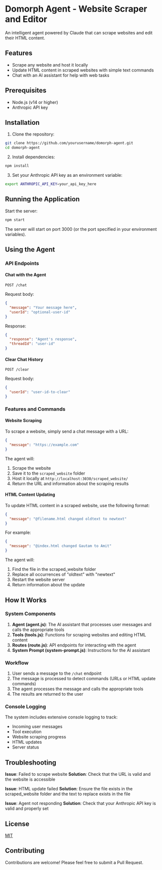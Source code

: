 # Domorph Agent - Website Scraper and Editor

An intelligent agent powered by Claude that can scrape websites and edit their HTML content.

## Features

- Scrape any website and host it locally
- Update HTML content in scraped websites with simple text commands
- Chat with an AI assistant for help with web tasks

## Prerequisites

- Node.js (v14 or higher)
- Anthropic API key

## Installation

1. Clone the repository:
```bash
git clone https://github.com/yourusername/domorph-agent.git
cd domorph-agent
```

2. Install dependencies:
```bash
npm install
```

3. Set your Anthropic API key as an environment variable:
```bash
export ANTHROPIC_API_KEY=your_api_key_here
```

## Running the Application

Start the server:
```bash
npm start
```

The server will start on port 3000 (or the port specified in your environment variables).

## Using the Agent

### API Endpoints

#### Chat with the Agent

```
POST /chat
```

Request body:
```json
{
  "message": "Your message here",
  "userId": "optional-user-id"
}
```

Response:
```json
{
  "response": "Agent's response",
  "threadId": "user-id"
}
```

#### Clear Chat History

```
POST /clear
```

Request body:
```json
{
  "userId": "user-id-to-clear"
}
```

### Features and Commands

#### Website Scraping

To scrape a website, simply send a chat message with a URL:

```json
{
  "message": "https://example.com"
}
```

The agent will:
1. Scrape the website
2. Save it to the `scraped_website` folder
3. Host it locally at `http://localhost:3030/scraped_website/`
4. Return the URL and information about the scraping results

#### HTML Content Updating

To update HTML content in a scraped website, use the following format:

```json
{
  "message": "@filename.html changed oldtext to newtext"
}
```

For example:
```json
{
  "message": "@index.html changed Gautam to Amit"
}
```

The agent will:
1. Find the file in the scraped_website folder
2. Replace all occurrences of "oldtext" with "newtext"
3. Restart the website server
4. Return information about the update

## How It Works

### System Components

1. **Agent (agent.js)**: The AI assistant that processes user messages and calls the appropriate tools
2. **Tools (tools.js)**: Functions for scraping websites and editing HTML content
3. **Routes (route.js)**: API endpoints for interacting with the agent
4. **System Prompt (system-prompt.js)**: Instructions for the AI assistant

### Workflow

1. User sends a message to the `/chat` endpoint
2. The message is processed to detect commands (URLs or HTML update commands)
3. The agent processes the message and calls the appropriate tools
4. The results are returned to the user

### Console Logging

The system includes extensive console logging to track:
- Incoming user messages
- Tool execution
- Website scraping progress
- HTML updates
- Server status

## Troubleshooting

**Issue**: Failed to scrape website
**Solution**: Check that the URL is valid and the website is accessible

**Issue**: HTML update failed
**Solution**: Ensure the file exists in the scraped_website folder and the text to replace exists in the file

**Issue**: Agent not responding
**Solution**: Check that your Anthropic API key is valid and properly set

## License

[MIT](LICENSE)

## Contributing

Contributions are welcome! Please feel free to submit a Pull Request. 